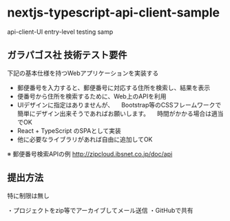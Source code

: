 # nextjs-typescript-api-client-sample
api-client-UI entry-level testing samp

## ガラパゴス社 技術テスト要件
下記の基本仕様を持つWebアプリケーションを実装する

- 郵便番号を入力すると、郵便番号に対応する住所を検索し、結果を表示
- 便番号から住所を検索するために、Web上のAPIを利用
- UIデザインに指定はありませんが、
　Bootstrap等のCSSフレームワークで簡単にデザイン出来そうであればお願いします。
　時間がかかる場合は適当でOK
- React + TypeScript のSPAとして実装
- 他に必要なライブラリがあれば自由に追加してOK

※ 郵便番号検索APIの例
http://zipcloud.ibsnet.co.jp/doc/api

## 提出方法
特に制限は無し

・プロジェクトをzip等でアーカイブしてメール送信
・GitHubで共有